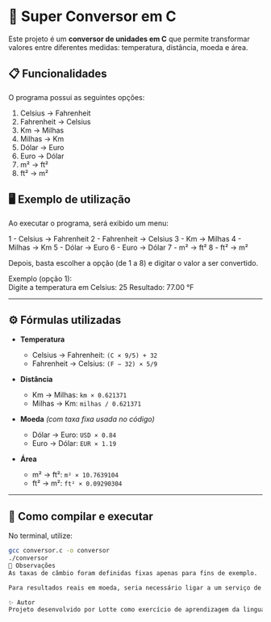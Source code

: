# 🔄 Super Conversor em C

Este projeto é um **conversor de unidades em C** que permite transformar valores entre diferentes medidas: temperatura, distância, moeda e área.  

## 📋 Funcionalidades

O programa possui as seguintes opções:

1. Celsius → Fahrenheit  
2. Fahrenheit → Celsius  
3. Km → Milhas  
4. Milhas → Km  
5. Dólar → Euro  
6. Euro → Dólar  
7. m² → ft²  
8. ft² → m²  

## 🖥️ Exemplo de utilização

Ao executar o programa, será exibido um menu:

1 - Celsius -> Fahrenheit
2 - Fahrenheit -> Celsius
3 - Km -> Milhas
4 - Milhas -> Km
5 - Dólar -> Euro
6 - Euro -> Dólar
7 - m² -> ft²
8 - ft² -> m²


Depois, basta escolher a opção (de 1 a 8) e digitar o valor a ser convertido.  

Exemplo (opção 1):  
Digite a temperatura em Celsius: 25
Resultado: 77.00 °F


---

## ⚙️ Fórmulas utilizadas

- **Temperatura**
  - Celsius → Fahrenheit: `(C × 9/5) + 32`
  - Fahrenheit → Celsius: `(F − 32) × 5/9`

- **Distância**
  - Km → Milhas: `km × 0.621371`
  - Milhas → Km: `milhas / 0.621371`

- **Moeda** *(com taxa fixa usada no código)*
  - Dólar → Euro: `USD × 0.84`
  - Euro → Dólar: `EUR × 1.19`

- **Área**
  - m² → ft²: `m² × 10.7639104`
  - ft² → m²: `ft² × 0.09290304`

---

## 🚀 Como compilar e executar

No terminal, utilize:

```bash
gcc conversor.c -o conversor
./conversor
📌 Observações
As taxas de câmbio foram definidas fixas apenas para fins de exemplo.

Para resultados reais em moeda, seria necessário ligar a um serviço de atualização de câmbio (API).

✨ Autor
Projeto desenvolvido por Lotte como exercício de aprendizagem da linguagem C.